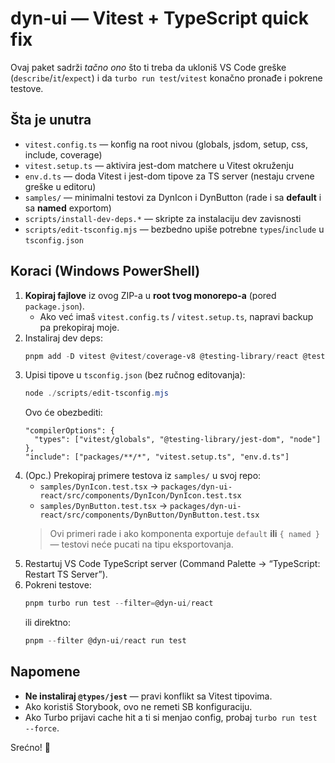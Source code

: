 # dyn-ui — Vitest + TypeScript quick fix

Ovaj paket sadrži _tačno ono_ što ti treba da ukloniš VS Code greške
(`describe`/`it`/`expect`) i da `turbo run test`/`vitest` konačno pronađe i pokrene testove.

## Šta je unutra
- `vitest.config.ts` — konfig na root nivou (globals, jsdom, setup, css, include, coverage)
- `vitest.setup.ts` — aktivira jest-dom matchere u Vitest okruženju
- `env.d.ts` — doda Vitest i jest-dom tipove za TS server (nestaju crvene greške u editoru)
- `samples/` — minimalni testovi za DynIcon i DynButton (rade i sa **default** i sa **named** exportom)
- `scripts/install-dev-deps.*` — skripte za instalaciju dev zavisnosti
- `scripts/edit-tsconfig.mjs` — bezbedno upiše potrebne `types`/`include` u `tsconfig.json`

## Koraci (Windows PowerShell)
1. **Kopiraj fajlove** iz ovog ZIP-a u **root tvog monorepo-a** (pored `package.json`).
   - Ako već imaš `vitest.config.ts` / `vitest.setup.ts`, napravi backup pa prekopiraj moje.
2. Instaliraj dev deps:
   ```powershell
   pnpm add -D vitest @vitest/coverage-v8 @testing-library/react @testing-library/user-event @testing-library/jest-dom jsdom @types/node
   ```
3. Upisi tipove u `tsconfig.json` (bez ručnog editovanja):
   ```powershell
   node ./scripts/edit-tsconfig.mjs
   ```
   Ovo će obezbediti:
   ```jsonc
   "compilerOptions": {
     "types": ["vitest/globals", "@testing-library/jest-dom", "node"]
   },
   "include": ["packages/**/*", "vitest.setup.ts", "env.d.ts"]
   ```
4. (Opc.) Prekopiraj primere testova iz `samples/` u svoj repo:
   - `samples/DynIcon.test.tsx` → `packages/dyn-ui-react/src/components/DynIcon/DynIcon.test.tsx`
   - `samples/DynButton.test.tsx` → `packages/dyn-ui-react/src/components/DynButton/DynButton.test.tsx`
   > Ovi primeri rade i ako komponenta exportuje `default` **ili** `{ named }` — testovi neće pucati na tipu eksportovanja.
5. Restartuj VS Code TypeScript server (Command Palette → “TypeScript: Restart TS Server”).
6. Pokreni testove:
   ```powershell
   pnpm turbo run test --filter=@dyn-ui/react
   ```
   ili direktno:
   ```powershell
   pnpm --filter @dyn-ui/react run test
   ```

## Napomene
- **Ne instaliraj `@types/jest`** — pravi konflikt sa Vitest tipovima.
- Ako koristiš Storybook, ovo ne remeti SB konfiguraciju.
- Ako Turbo prijavi cache hit a ti si menjao config, probaj `turbo run test --force`.

Srećno! 🚀
